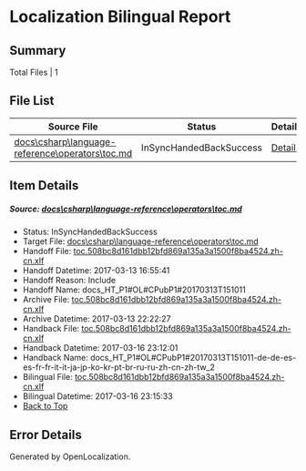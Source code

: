 # <a name='report-top'></a> Localization Bilingual Report

## Summary
 Total Files | 1

## File List
 Source File | Status | Details 
 ----------- | ------ | ------- 
 [docs\csharp\language-reference\operators\toc.md](https://github.com/dotnet/docs/blob/a06bd2a17f1d6c7308fa6337c866c1ca2e7281c0/docs/csharp/language-reference/operators/toc.md) | InSyncHandedBackSuccess | [Details](#d15667bd55e69fd822684df9a81cc2c996ca039f880)

## Item Details
##### <a name='d15667bd55e69fd822684df9a81cc2c996ca039f880'></a> Source: [docs\csharp\language-reference\operators\toc.md](https://github.com/dotnet/docs/blob/a06bd2a17f1d6c7308fa6337c866c1ca2e7281c0/docs/csharp/language-reference/operators/toc.md)
* Status: InSyncHandedBackSuccess
* Target File: [docs\csharp\language-reference\operators\toc.md](https://github.com/dotnet/docs.zh-cn/blob/5fa1e3169d8ee19cb96a06314eafa0935263664f/docs/csharp/language-reference/operators/toc.md)
* Handoff File: [toc.508bc8d161dbb12bfd869a135a3a1500f8ba4524.zh-cn.xlf](https://github.com/dotnet/docs.handoff/blob/5537717c973dd26104acd387b7c9e649fcff49fa/ol-handoff/dotnet/docs.zh-cn/master/p1-ht/toc.508bc8d161dbb12bfd869a135a3a1500f8ba4524.zh-cn.xlf)
* Handoff Datetime: 2017-03-13 16:55:41
* Handoff Reason: Include
* Handoff Name: docs_HT_P1#OL#CPubP1#20170313T151011
* Archive File: [toc.508bc8d161dbb12bfd869a135a3a1500f8ba4524.zh-cn.xlf](https://github.com/dotnet/docs.handoff/blob/72976b6f6bfee3385746079f78843f9dce0b7c61/ol-archive/dotnet/docs.zh-cn/master/p1-ht/toc.508bc8d161dbb12bfd869a135a3a1500f8ba4524.zh-cn.xlf)
* Archive Datetime: 2017-03-13 22:22:27
* Handback File: [toc.508bc8d161dbb12bfd869a135a3a1500f8ba4524.zh-cn.xlf](https://github.com/dotnet/docs.handback/blob/b4039299046e1989b2c9ad7448087c5746c5e90b/ol-handback/dotnet/docs.zh-cn/master/p1-ht/toc.508bc8d161dbb12bfd869a135a3a1500f8ba4524.zh-cn.xlf)
* Handback Datetime: 2017-03-16 23:12:01
* Handback Name: docs_HT_P1#OL#CPubP1#20170313T151011-de-de-es-es-fr-fr-it-it-ja-jp-ko-kr-pt-br-ru-ru-zh-cn-zh-tw_2
* Bilingual File: [toc.508bc8d161dbb12bfd869a135a3a1500f8ba4524.zh-cn.xlf](https://github.com/dotnet/docs.handback/blob/b4039299046e1989b2c9ad7448087c5746c5e90b/ol-handback/dotnet/docs.zh-cn/master/p1-ht/toc.508bc8d161dbb12bfd869a135a3a1500f8ba4524.zh-cn.xlf)
* Bilingual Datetime: 2017-03-16 23:15:33
* [Back to Top](#report-top)


## Error Details

Generated by OpenLocalization.
